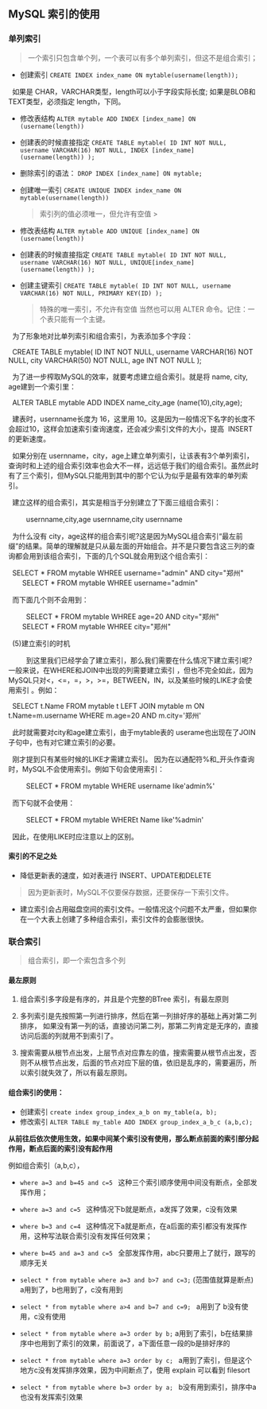 ## MySQL 索引的使用

### 单列索引
> 一个索引只包含单个列，一个表可以有多个单列索引，但这不是组合索引；

* 创建索引 `CREATE INDEX index_name ON mytable(username(length));`

  如果是 CHAR，VARCHAR类型，length可以小于字段实际长度;
  如果是BLOB和TEXT类型，必须指定 length，下同。

* 修改表结构 `ALTER mytable ADD INDEX [index_name] ON (username(length)) `

* 创建表的时候直接指定 `CREATE TABLE mytable( ID INT NOT NULL, username VARCHAR(16) NOT NULL, INDEX [index_name] (username(length)) );`

* 删除索引的语法： `DROP INDEX [index_name] ON mytable; `

* 创建唯一索引 `CREATE UNIQUE INDEX index_name ON mytable(username(length)) `
    > 索引列的值必须唯一，但允许有空值
                                                                          >
* 修改表结构 `ALTER mytable ADD UNIQUE [index_name] ON (username(length))`

* 创建表的时候直接指定 `CREATE TABLE mytable( ID INT NOT NULL, username VARCHAR(16) NOT NULL, UNIQUE[index_name] (username(length)) );`

* 创建主键索引 `CREATE TABLE mytable( ID INT NOT NULL, username VARCHAR(16) NOT NULL, PRIMARY KEY(ID) );`
  > 特殊的唯一索引，不允许有空值 当然也可以用 ALTER 命令。记住：一个表只能有一个主键。


  为了形象地对比单列索引和组合索引，为表添加多个字段：

  CREATE TABLE mytable( ID INT NOT NULL, username VARCHAR(16) NOT NULL, city VARCHAR(50) NOT NULL, age INT NOT NULL );

  为了进一步榨取MySQL的效率，就要考虑建立组合索引。就是将 name, city, age建到一个索引里：

  ALTER TABLE mytable ADD INDEX name_city_age (name(10),city,age);

  建表时，usernname长度为 16，这里用 10。这是因为一般情况下名字的长度不会超过10，这样会加速索引查询速度，还会减少索引文件的大小，提高  INSERT的更新速度。

  如果分别在 usernname，city，age上建立单列索引，让该表有3个单列索引，查询时和上述的组合索引效率也会大不一样，远远低于我们的组合索引。虽然此时有了三个索引，但MySQL只能用到其中的那个它认为似乎是最有效率的单列索引。

  建立这样的组合索引，其实是相当于分别建立了下面三组组合索引：

 　　 usernname,city,age usernname,city usernname

  为什么没有 city，age这样的组合索引呢?这是因为MySQL组合索引“最左前缀”的结果。简单的理解就是只从最左面的开始组合。并不是只要包含这三列的查询都会用到该组合索引，下面的几个SQL就会用到这个组合索引：

  SELECT * FROM mytable WHREE username="admin" AND city="郑州" 　　SELECT * FROM mytable WHREE username="admin"

  而下面几个则不会用到：

  　　SELECT * FROM mytable WHREE age=20 AND city="郑州" 　　SELECT * FROM mytable WHREE city="郑州"

  (5)建立索引的时机

 　　 到这里我们已经学会了建立索引，那么我们需要在什么情况下建立索引呢?
一般来说，在WHERE和JOIN中出现的列需要建立索引
，但也不完全如此，因为MySQL只对<，<=，=，>，>=，BETWEEN，IN，以及某些时候的LIKE才会使用索引
。例如：

  SELECT t.Name FROM mytable t LEFT JOIN mytable m ON t.Name=m.username WHERE m.age=20 AND m.city='郑州'

  此时就需要对city和age建立索引，由于mytable表的 userame也出现在了JOIN子句中，也有对它建立索引的必要。

  刚才提到只有某些时候的LIKE才需建立索引。
因为在以通配符%和_开头作查询时，MySQL不会使用索引。例如下句会使用索引：

  　　SELECT * FROM mytable WHERE username like'admin%'

  而下句就不会使用：

 　　 SELECT * FROM mytable WHEREt Name like'%admin'

  因此，在使用LIKE时应注意以上的区别。

#### 索引的不足之处

* 降低更新表的速度，如对表进行 INSERT、UPDATE和DELETE
 > 因为更新表时，MySQL不仅要保存数据，还要保存一下索引文件。
* 建立索引会占用磁盘空间的索引文件。一般情况这个问题不太严重，但如果你在一个大表上创建了多种组合索引，索引文件的会膨胀很快。


### 联合索引
> 组合索引，即一个索包含多个列
>
>
#### 最左原则

1. 组合索引多字段是有序的，并且是个完整的BTree 索引，有最左原则

2. 多列索引是先按照第一列进行排序，然后在第一列排好序的基础上再对第二列排序，
   如果没有第一列的话，直接访问第二列，那第二列肯定是无序的，直接访问后面的列就用不到索引了。

3. 搜索需要从根节点出发，上层节点对应靠左的值，搜索需要从根节点出发，否则不从根节点出发，后面的节点对应下层的值，依旧是乱序的，需要遍历，所以索引就失效了，所以有最左原则。

#### 组合索引的使用：

* 创建索引 `create index group_index_a_b on my_table(a, b); ` 
* 修改索引 `ALTER TABLE my_table ADD INDEX group_index_a_b_c (a,b,c);`

**从前往后依次使用生效，如果中间某个索引没有使用，那么断点前面的索引部分起作用，断点后面的索引没有起作用**

例如组合索引（a,b,c），

* `where a=3 and b=45 and c=5 `  这种三个索引顺序使用中间没有断点，全部发挥作用；

* `where a=3 and c=5 ` 这种情况下b就是断点，a发挥了效果，c没有效果

* `where b=3 and c=4 ` 这种情况下a就是断点，在a后面的索引都没有发挥作用，这种写法联合索引没有发挥任何效果；

* `where b=45 and a=3 and c=5 ` 全部发挥作用，abc只要用上了就行，跟写的顺序无关

* `select * from mytable where a=3 and b>7 and c=3;` (范围值就算是断点) a用到了，b也用到了，c没有用到

* `select * from mytable where a>4 and b=7 and c=9; ` a用到了 b没有使用，c没有使用

* `select * from mytable where a=3 order by b;` a用到了索引，b在结果排序中也用到了索引的效果，前面说了，a下面任意一段的b是排好序的

* `select * from mytable where a=3 order by c; ` a用到了索引，但是这个地方c没有发挥排序效果，因为中间断点了，使用 explain 可以看到 filesort

* `select * from mytable where b=3 order by a; ` b没有用到索引，排序中a也没有发挥索引效果

